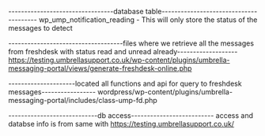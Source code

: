 ---------------------------------database table---------------------------------------
wp_ump_notification_reading - This will only store the status of the messages to detect 

------------------------------------files where we retrieve all the messages from freshdesk with status read and unread already-------------------
https://testing.umbrellasupport.co.uk/wp-content/plugins/umbrella-messaging-portal/views/generate-freshdesk-online.php

---------------------located all functions and api for query to freshdesk messages-----------------
wordpress/wp-content/plugins/umbrella-messaging-portal/includes/class-ump-fd.php

----------------------------db access--------------------------
access and databse info is from same with https://testing.umbrellasupport.co.uk/